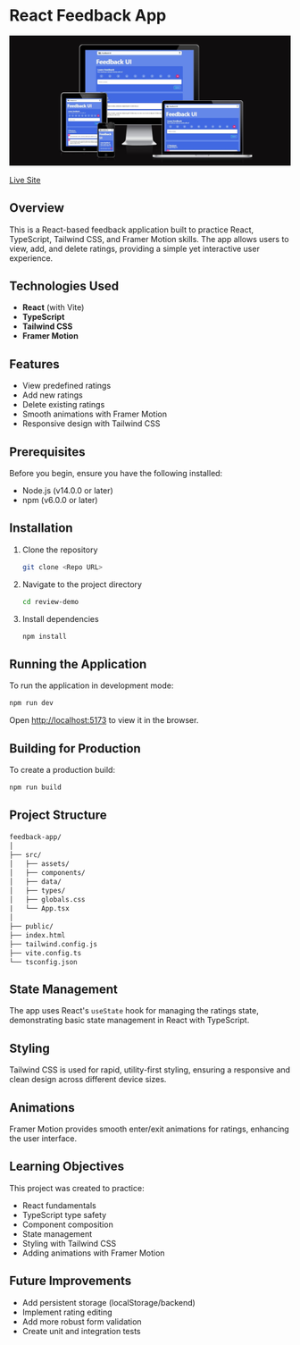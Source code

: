 # React Feedback App

![Preview Image](preview.jpg)

[Live Site](https://review-demo-jh.netlify.app/)

## Overview

This is a React-based feedback application built to practice React, TypeScript, Tailwind CSS, and Framer Motion skills. The app allows users to view, add, and delete ratings, providing a simple yet interactive user experience.

## Technologies Used

- **React** (with Vite)
- **TypeScript**
- **Tailwind CSS**
- **Framer Motion**

## Features

- View predefined ratings
- Add new ratings
- Delete existing ratings
- Smooth animations with Framer Motion
- Responsive design with Tailwind CSS

## Prerequisites

Before you begin, ensure you have the following installed:
- Node.js (v14.0.0 or later)
- npm (v6.0.0 or later)

## Installation

1. Clone the repository
   ```bash
   git clone <Repo URL>
   ```

2. Navigate to the project directory
   ```bash
   cd review-demo
   ```

3. Install dependencies
   ```bash
   npm install
   ```

## Running the Application

To run the application in development mode:
```bash
npm run dev
```

Open [http://localhost:5173](http://localhost:5173) to view it in the browser.

## Building for Production

To create a production build:
```bash
npm run build
```

## Project Structure

```
feedback-app/
│
├── src/
│   ├── assets/
│   ├── components/
│   ├── data/
│   ├── types/
│   ├── globals.css
|   └── App.tsx
│
├── public/
├── index.html
├── tailwind.config.js
├── vite.config.ts
└── tsconfig.json
```

## State Management

The app uses React's `useState` hook for managing the ratings state, demonstrating basic state management in React with TypeScript.

## Styling

Tailwind CSS is used for rapid, utility-first styling, ensuring a responsive and clean design across different device sizes.

## Animations

Framer Motion provides smooth enter/exit animations for ratings, enhancing the user interface.

## Learning Objectives

This project was created to practice:
- React fundamentals
- TypeScript type safety
- Component composition
- State management
- Styling with Tailwind CSS
- Adding animations with Framer Motion

## Future Improvements

- Add persistent storage (localStorage/backend)
- Implement rating editing
- Add more robust form validation
- Create unit and integration tests